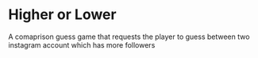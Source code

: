 # Higher or Lower
A comaprison guess game that requests the player to guess between two instagram account which has more followers